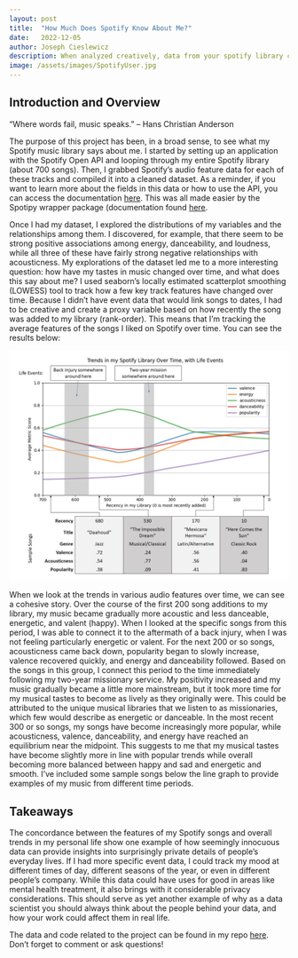 ```yaml
---
layout: post
title:  "How Much Does Spotify Know About Me?"
date:   2022-12-05
author: Joseph Cieslewicz
description: When analyzed creatively, data from your spotify library can tell very personal stories.
image: /assets/images/SpotifyUser.jpg
---
```


## Introduction and Overview

“Where words fail, music speaks.” – Hans Christian Anderson

The purpose of this project has been, in a broad sense, to see what my Spotify music library says about me. I started by setting up an application with the Spotify Open API and looping through my entire Spotify library (about 700 songs). Then, I grabbed Spotify’s audio feature data for each of these tracks and compiled it into a cleaned dataset. As a reminder, if you want to learn more about the fields in this data or how to use the API, you can access the documentation [here](https://developer.spotify.com/documentation/web-api/reference/#/). This was all made easier by the Spotipy wrapper package (documentation found [here](https://spotipy.readthedocs.io/en/master/).

Once I had my dataset, I explored the distributions of my variables and the relationships among them. I discovered, for example, that there seem to be strong positive associations among energy, danceability, and loudness, while all three of these have fairly strong negative relationships with acousticness.  My explorations of the dataset led me to a more interesting question: how have my tastes in music changed over time, and what does this say about me? I used seaborn’s locally estimated scatterplot smoothing (LOWESS) tool to track how a few key track features have changed over time. Because I didn’t have event data that would link songs to dates, I had to be creative and create a proxy variable based on how recently the song was added to my library (rank-order). This means that I’m tracking the average features of the songs I liked on Spotify over time. You can see the results below:

![Data Story](https://github.com/jcieslewicz/stat386-projects/raw/main/assets/images/SpotifyLibraryGraphic.jpg)

When we look at the trends in various audio features over time, we can see a cohesive story. Over the course of the first 200 song additions to my library, my music became gradually more acoustic and less danceable, energetic, and valent (happy). When I looked at the specific songs from this period, I was able to connect it to the aftermath of a back injury, when I was not feeling particularly energetic or valent. For the next 200 or so songs, acousticness came back down, popularity began to slowly increase, valence recovered quickly, and energy and danceability followed. Based on the songs in this group, I connect this period to the time immediately following my two-year missionary service. My positivity increased and my music gradually became a little more mainstream, but it took more time for my musical tastes to become as lively as they originally were. This could be attributed to the unique musical libraries that we listen to as missionaries, which few would describe as energetic or danceable. In the most recent 300 or so songs, my songs have become increasingly more popular, while acousticness, valence, danceability, and energy have reached an equilibrium near the midpoint. This suggests to me that my musical tastes have become slightly more in line with popular trends while overall becoming more balanced between happy and sad and energetic and smooth. I’ve included some sample songs below the line graph to provide examples of my music from different time periods.

## Takeaways

The concordance between the features of my Spotify songs and overall trends in my personal life show one example of how seemingly innocuous data can provide insights into surprisingly private details of people’s everyday lives. If I had more specific event data, I could track my mood at different times of day, different seasons of the year, or even in different people’s company. While this data could have uses for good in areas like mental health treatment, it also brings with it considerable privacy considerations. This should serve as yet another example of why as a data scientist you should always think about the people behind your data, and how your work could affect them in real life.

The data and code related to the project can be found in my repo [here](https://github.com/jcieslewicz/SpotifyProject). Don’t forget to comment or ask questions!


